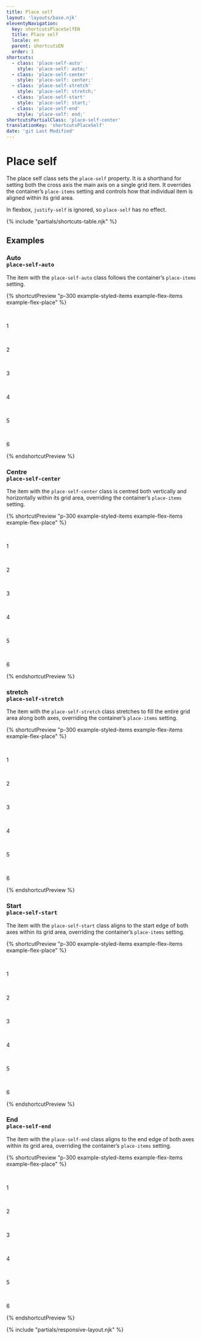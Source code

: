 ```yaml
---
title: Place self
layout: 'layouts/base.njk'
eleventyNavigation:
  key: shortcutsPlaceSelfEN
  title: Place self
  locale: en
  parent: shortcutsEN
  order: 1
shortcuts:
  - class: 'place-self-auto'
    style: 'place-self: auto;'
  - class: 'place-self-center'
    style: 'place-self: center;'
  - class: 'place-self-stretch'
    style: 'place-self: stretch;'
  - class: 'place-self-start'
    style: 'place-self: start;'
  - class: 'place-self-end'
    style: 'place-self: end;'
shortcutsPartialClass: 'place-self-center'
translationKey: 'shortcutsPlaceSelf'
date: 'git Last Modified'
---
```


# Place self

The place self class sets the `place-self` property. It is a shorthand for setting both the cross axis the main axis on a single grid item. It overrides the container’s `place-items` setting and controls how that individual item is aligned within its grid area.

<gcds-notice type="info" notice-title-tag="h2" notice-title="No effect in flexbox">
  <gcds-text>In flexbox, <code>justify-self</code> is ignored, so <code>place-self</code> has no effect.</gcds-text>
</gcds-notice>

{% include "partials/shortcuts-table.njk" %}

## Examples

### Auto<br/>`place-self-auto`

The item with the `place-self-auto` class follows the container’s `place-items` setting.

{% shortcutPreview "p-300 example-styled-items example-flex-items example-flex-place" %}

<div class="d-grid grid-cols-3 gap-300 place-items-stretch">
  <p>1</p>
  <p class="place-self-auto">2</p>
  <p>3</p>
  <p>4</p>
  <p>5</p>
  <p>6</p>
</div>
{% endshortcutPreview %}

### Centre<br/>`place-self-center`

The item with the `place-self-center` class is centred both vertically and horizontally within its grid area, overriding the container’s `place-items` setting.

{% shortcutPreview "p-300 example-styled-items example-flex-items example-flex-place" %}

<div class="d-grid grid-cols-3 gap-300 place-items-stretch">
  <p>1</p>
  <p class="place-self-center">2</p>
  <p>3</p>
  <p>4</p>
  <p>5</p>
  <p>6</p>
</div>
{% endshortcutPreview %}

### stretch<br/>`place-self-stretch`

The item with the `place-self-stretch` class stretches to fill the entire grid area along both axes, overriding the container’s `place-items` setting.

{% shortcutPreview "p-300 example-styled-items example-flex-items example-flex-place" %}

<div class="d-grid grid-cols-3 gap-300 place-items-start">
  <p>1</p>
  <p class="place-self-stretch">2</p>
  <p>3</p>
  <p>4</p>
  <p>5</p>
  <p>6</p>
</div>
{% endshortcutPreview %}

### Start<br/>`place-self-start`

The item with the `place-self-start` class aligns to the start edge of both axes within its grid area, overriding the container’s `place-items` setting.

{% shortcutPreview "p-300 example-styled-items example-flex-items example-flex-place" %}

<div class="d-grid grid-cols-3 gap-300 place-items-stretch">
  <p>1</p>
  <p class="place-self-start">2</p>
  <p>3</p>
  <p>4</p>
  <p>5</p>
  <p>6</p>
</div>
{% endshortcutPreview %}

### End<br/>`place-self-end`

The item with the `place-self-end` class aligns to the end edge of both axes within its grid area, overriding the container’s `place-items` setting.

{% shortcutPreview "p-300 example-styled-items example-flex-items example-flex-place" %}

<div class="d-grid grid-cols-3 gap-300 place-items-stretch">
  <p>1</p>
  <p class="place-self-end">2</p>
  <p>3</p>
  <p>4</p>
  <p>5</p>
  <p>6</p>
</div>
{% endshortcutPreview %}

{% include "partials/responsive-layout.njk" %}
